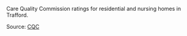 Care Quality Commission ratings for residential and nursing homes in Trafford.

Source: <a href="http://www.cqc.org.uk/about-us/transparency/using-cqc-data" target="_blank">CQC</a>


